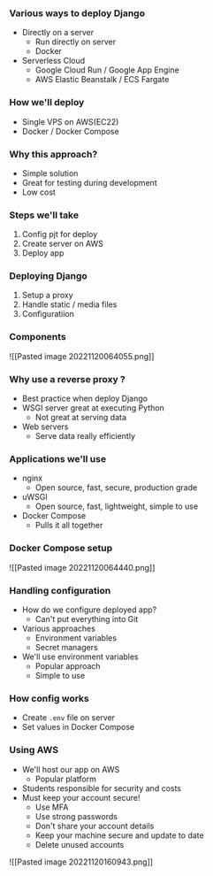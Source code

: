 ### Various ways to deploy Django
- Directly on a server
	- Run directly on server
	- Docker
- Serverless Cloud
	- Google Cloud Run / Google App Engine
	- AWS Elastic Beanstalk / ECS Fargate

### How we'll deploy
- Single VPS on AWS(EC22)
- Docker / Docker Compose

### Why this approach?
- Simple solution
- Great for testing during development
- Low cost

### Steps we'll take

1. Config pjt for deploy
2. Create server on AWS
3. Deploy app


### Deploying Django
1. Setup a proxy
2. Handle static / media files
3. Configuratiion

### Components 
![[Pasted image 20221120064055.png]]

### Why use a reverse proxy ?
- Best practice when deploy Django
- WSGI server great at executing Python
	- Not great at serving data
- Web servers
	- Serve data really efficiently

### Applications we'll use
- nginx
	- Open source, fast, secure, production grade
- uWSGI
	- Open source, fast, lightweight, simple to use
- Docker Compose
	- Pulls it all together

### Docker Compose setup
![[Pasted image 20221120064440.png]]

### Handling configuration
- How do we configure deployed app?
	- Can't put everything into Git
- Various approaches
	- Environment variables
	- Secret managers
- We'll use environment variables
	- Popular approach
	- Simple to use
### How config works
- Create `.env` file on server
- Set values in Docker Compose

### Using AWS
- We'll host our app on AWS
	- Popular platform
- Students responsible for security and costs
- Must keep your account secure!
	- Use MFA
	- Use strong passwords
	- Don't share your account details
	- Keep your machine secure and update to date
	- Delete unused accounts

![[Pasted image 20221120160943.png]]